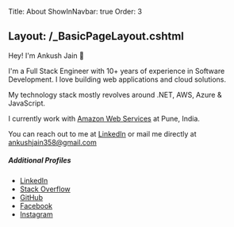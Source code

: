 Title: About
ShowInNavbar: true
Order: 3

Layout: /_BasicPageLayout.cshtml
---
Hey! I'm Ankush Jain 👋

I'm a Full Stack Engineer with 10+ years of experience in Software Development. I love building web applications and cloud solutions.

My technology stack mostly revolves around .NET, AWS, Azure & JavaScript.

I currently work with [Amazon Web Services](https://aws.amazon.com/) at Pune, India.

You can reach out to me at [LinkedIn](https://www.linkedin.com/in/ankush-jain-developer/) or mail me directly at [ankushjain358@gmail.com](mailto:ankushjain358@gmail.com)

<div class="row mt-5">
   <div class="col-md-6">
      <h5>Additional Profiles</h5>
      <ul class="list-group">
         <li class="list-group-item"><a class="text-decoration-none link-success" target="_blank" href="https://www.linkedin.com/in/ankush-jain-developer/"><b><span class="fa-brands fa-linkedin me-2"></span></b>LinkedIn</a></li>
         <li class="list-group-item"><a class="text-decoration-none link-success" target="_blank" href="https://stackoverflow.com/users/1273882/ankush-jain"><b><span class="fa-brands fa-stack-overflow me-2"></span></b>Stack Overflow</a></li>
         <li class="list-group-item"><a class="text-decoration-none link-success" target="_blank" href="https://github.com/ankushjain358"><b><span class="fa-brands fa-github me-2"></span></b>GitHub</a></li>
         <li class="list-group-item"><a class="text-decoration-none link-success" target="_blank" href="https://www.facebook.com/IamAnkushJain1990"><b><span class="fa-brands fa-facebook me-2"></span></b>Facebook</a></li>
         <li class="list-group-item"><a class="text-decoration-none link-success" target="_blank" href="https://www.instagram.com/ankushjain358/"><b><span class="fa-brands fa-instagram me-2"></span></b>Instagram</a></li>
      </ul>
   </div>
</div>